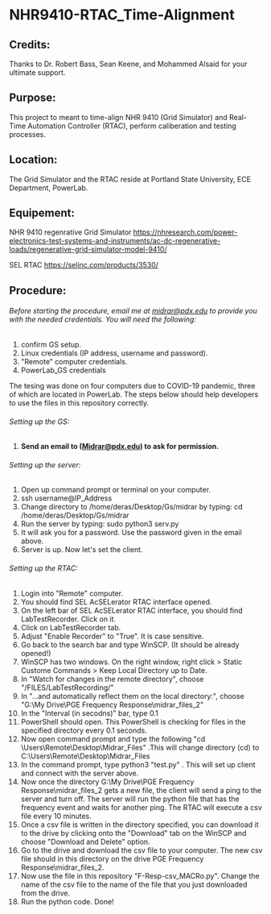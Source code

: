 # NHR9410-RTAC_Time-Alignment

## Credits:

Thanks to Dr. Robert Bass, Sean Keene, and Mohammed Alsaid for your ultimate support.

## Purpose:

This project to meant to time-align NHR 9410 (Grid Simulator) and Real-Time Automation Controller (RTAC), perform caliberation and testing processes.

## Location:

The Grid Simulator and the RTAC reside at Portland State University, ECE Department, PowerLab. 

## Equipement:

NHR 9410 regenrative Grid Simulator https://nhresearch.com/power-electronics-test-systems-and-instruments/ac-dc-regenerative-loads/regenerative-grid-simulator-model-9410/

SEL RTAC https://selinc.com/products/3530/

## Procedure:

###### Before starting the procedure, email me at midrar@pdx.edu to provide you with the needed credentials. You will need the following:

1. confirm GS setup.
2. Linux credentials (IP address, username and password).
3. "Remote" computer credentials.
4. PowerLab_GS credentials

The tesing was done on four computers due to COVID-19 pandemic, three of which are located in PowerLab. The steps below should help developers to use the files in this repository correctly.

###### Setting up the GS:
1. **Send an email to (Midrar@pdx.edu) to ask for permission.**
###### Setting up the server:
1. Open up command prompt or terminal on your computer.
2. ssh username@IP_Address
3. Change directory to /home/deras/Desktop/Gs/midrar by typing: cd /home/deras/Desktop/Gs/midrar
4. Run the server by typing: sudo python3 serv.py
5. It will ask you for a password. Use the password given in the email above.
6. Server is up. Now let's set the client.
###### Setting up the RTAC:
1. Login into "Remote" computer.
2. You should find SEL AcSELerator RTAC interface opened.
3. On the left bar of SEL AcSELerator RTAC interface, you should find LabTestRecorder. Click on it.
4. Click on LabTestRecorder tab.
5. Adjust "Enable Recorder" to "True". It is case sensitive.
6. Go back to the search bar and type WinSCP. (It should be already opened!)
7. WinSCP has two windows. On the right window, right click > Static Custome Commands > Keep Local Directory up to Date.
8. In "Watch for changes in the remote directory", choose "/FILES/LabTestRecording/"
9. In "...and automatically reflect them on the local directory:", choose "G:\My Drive\PGE Frequency Response\midrar_files_2"
10. In the "Interval (in secodns)" bar, type 0.1
11. PowerShell should open. This PowerShell is checking for files in the specified directory every 0.1 seconds.
12. Now open command prompt and type the following "cd \Users\Remote\Desktop\Midrar_Files" .This will change directory (cd) to C:\Users\Remote\Desktop\Midrar_Files
13. In the command prompt, type python3 "test.py" . This will set up client and connect with the server above.
14. Now once the directory G:\My Drive\PGE Frequency Response\midrar_files_2 gets a new file, the client will send a ping to the server and turn off. The server will run the python file that has the frequency event and waits for another ping. The RTAC will execute a csv file every 10 minutes.
15. Once a csv file is written in the directory specified, you can download it to the drive by clicking onto the "Download" tab on the WinSCP and choose "Download and Delete" option.
16. Go to the drive and download the csv file to your computer. The new csv file should in this directory on the drive PGE Frequency Response\midrar_files_2.
17. Now use the file in this repository "F-Resp-csv_MACRo.py". Change the name of the csv file to the name of the file that you just downloaded from the drive.
18. Run the python code. Done!
